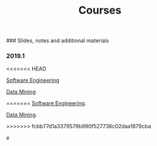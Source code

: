 ﻿---
layout: page      
title: Courses
comments: no   
permalink: /courses/   
---   

<p> ### Slides, notes and additional materials </p>

### 2019.1

<html>
 <head>
      <meta name="description" content="Courses">
      <meta name="keywords" content="courses">
      <title> Professor Daricélio Soares Couses </title>
 </head>
 
 <body> 

<<<<<<< HEAD
<p> <a href="http://www.htmlprogressivo.net/">Software Engineering</a> <p>
<p> <a href="http://www.htmlprogressivo.net/">Data Mining</a> <p>
=======
<a href="https://github.com/daricelio/daricelio.github.io/tree/master/couses/SoftwareEngineering/">Software Engineering</a>. <p>
<a href="https://github.com/daricelio/daricelio.github.io/tree/master/couses/SoftwareEngineering">Data Mining</a>. <p>
>>>>>>> fcbb77d1a3379579b990f527736c02daa1879cba
 
<p> e </p>
